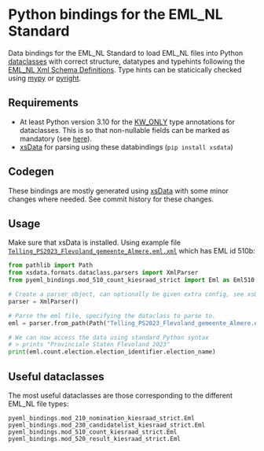 # Python bindings for the EML_NL Standard
Data bindings for the EML_NL Standard to load EML_NL files into Python [dataclasses](https://docs.python.org/3/library/dataclasses.html) with correct structure, datatypes and typehints following the [EML_NL Xml Schema Definitions](https://www.kiesraad.nl/adviezen-en-publicaties/formulieren/2016/osv/eml-bestanden/eml_nl_1_2_1-xsd). Type hints can be staticically checked using [mypy](https://mypy-lang.org/) or [pyright](https://github.com/microsoft/pyright).

## Requirements
- At least Python version 3.10 for the [KW_ONLY](https://docs.python.org/3/library/dataclasses.html#dataclasses.KW_ONLY) type annotations for dataclasses. This is so that non-nullable fields can be marked as mandatory (see [here](https://xsdata.readthedocs.io/en/latest/faq/why-non-nullable-fields-are-marked-as-optional.html)).
- [xsData](https://github.com/tefra/xsdata) for parsing using these databindings (`pip install xsdata`)

## Codegen
These bindings are mostly generated using [xsData](https://xsdata.readthedocs.io) with some minor changes where needed. See commit history for these changes.

## Usage
Make sure that xsData is installed. Using example file [`Telling_PS2023_Flevoland_gemeente_Almere.eml.xml`](https://data.overheid.nl/dataset/verkiezingsuitslag-provinciale-staten-2023#panel-resources) which has EML id 510b:

```python
from pathlib import Path
from xsdata.formats.dataclass.parsers import XmlParser
from pyeml_bindings.mod_510_count_kiesraad_strict import Eml as Eml510

# Create a parser object, can optionally be given extra config, see xsData docs
parser = XmlParser()

# Parse the eml file, specifying the dataclass to parse to.
eml = parser.from_path(Path("Telling_PS2023_Flevoland_gemeente_Almere.eml.xml"), Eml510)

# We can now access the data using standard Python syntax
# > prints "Provinciale Staten Flevoland 2023"
print(eml.count.election.election_identifier.election_name)
```

## Useful dataclasses

The most useful dataclasses are those corresponding to the different EML_NL file types:
```
pyeml_bindings.mod_210_nomination_kiesraad_strict.Eml
pyeml_bindings.mod_230_candidatelist_kiesraad_strict.Eml
pyeml_bindings.mod_510_count_kiesraad_strict.Eml
pyeml_bindings.mod_520_result_kiesraad_strict.Eml
```
